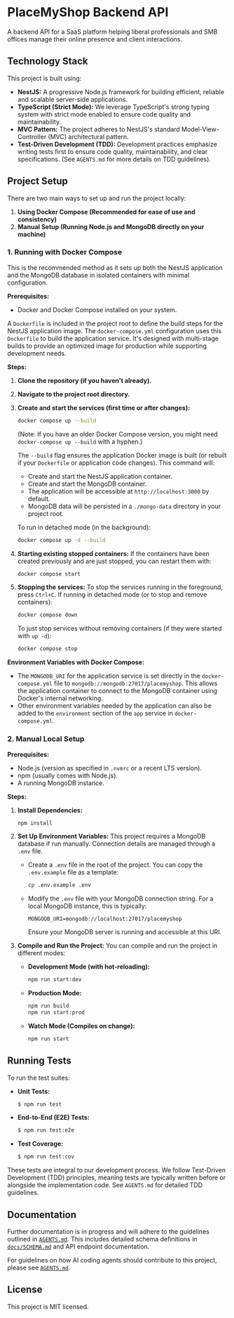 # PlaceMyShop Backend API

A backend API for a SaaS platform helping liberal professionals and SMB offices manage their online presence and client interactions.

## Technology Stack

This project is built using:

- **NestJS:** A progressive Node.js framework for building efficient, reliable and scalable server-side applications.
- **TypeScript (Strict Mode):** We leverage TypeScript's strong typing system with strict mode enabled to ensure code quality and maintainability.
- **MVC Pattern:** The project adheres to NestJS's standard Model-View-Controller (MVC) architectural pattern.
- **Test-Driven Development (TDD):** Development practices emphasize writing tests first to ensure code quality, maintainability, and clear specifications. (See `AGENTS.md` for more details on TDD guidelines).

## Project Setup

There are two main ways to set up and run the project locally:

1.  **Using Docker Compose (Recommended for ease of use and consistency)**
2.  **Manual Setup (Running Node.js and MongoDB directly on your machine)**

### 1. Running with Docker Compose

This is the recommended method as it sets up both the NestJS application and the MongoDB database in isolated containers with minimal configuration.

**Prerequisites:**
- Docker and Docker Compose installed on your system.

A `Dockerfile` is included in the project root to define the build steps for the NestJS application image. The `docker-compose.yml` configuration uses this `Dockerfile` to build the application service. It's designed with multi-stage builds to provide an optimized image for production while supporting development needs.

**Steps:**
1.  **Clone the repository (if you haven't already).**
2.  **Navigate to the project root directory.**
3.  **Create and start the services (first time or after changes):**
    ```bash
    docker compose up --build
    ```
    (Note: If you have an older Docker Compose version, you might need `docker-compose up --build` with a hyphen.)

    The `--build` flag ensures the application Docker image is built (or rebuilt if your `Dockerfile` or application code changes). This command will:
    - Create and start the NestJS application container.
    - Create and start the MongoDB container.
    - The application will be accessible at `http://localhost:3000` by default.
    - MongoDB data will be persisted in a `./mongo-data` directory in your project root.

    To run in detached mode (in the background):
    ```bash
    docker compose up -d --build
    ```

4.  **Starting existing stopped containers:**
    If the containers have been created previously and are just stopped, you can restart them with:
    ```bash
    docker compose start
    ```

5.  **Stopping the services:**
    To stop the services running in the foreground, press `Ctrl+C`.
    If running in detached mode (or to stop and remove containers):
    ```bash
    docker compose down
    ```
    To just stop services without removing containers (if they were started with `up -d`):
    ```bash
    docker compose stop
    ```

**Environment Variables with Docker Compose:**
- The `MONGODB_URI` for the application service is set directly in the `docker-compose.yml` file to `mongodb://mongodb:27017/placemyshop`. This allows the application container to connect to the MongoDB container using Docker's internal networking.
- Other environment variables needed by the application can also be added to the `environment` section of the `app` service in `docker-compose.yml`.

### 2. Manual Local Setup

**Prerequisites:**
- Node.js (version as specified in `.nvmrc` or a recent LTS version).
- npm (usually comes with Node.js).
- A running MongoDB instance.

**Steps:**
1.  **Install Dependencies:**
    ```bash
    npm install
    ```

2.  **Set Up Environment Variables:**
    This project requires a MongoDB database if run manually. Connection details are managed through a `.env` file.
    - Create a `.env` file in the root of the project. You can copy the `.env.example` file as a template:
      ```bash
      cp .env.example .env
      ```
    - Modify the `.env` file with your MongoDB connection string. For a local MongoDB instance, this is typically:
      ```
      MONGODB_URI=mongodb://localhost:27017/placemyshop
      ```
      Ensure your MongoDB server is running and accessible at this URI.

3.  **Compile and Run the Project:**
    You can compile and run the project in different modes:

    -   **Development Mode (with hot-reloading):**
        ```bash
        npm run start:dev
        ```
    -   **Production Mode:**
        ```bash
        npm run build
        npm run start:prod
        ```
    -   **Watch Mode (Compiles on change):**
        ```bash
        npm run start
        ```

## Running Tests

To run the test suites:

-   **Unit Tests:**
    ```bash
    $ npm run test
    ```
-   **End-to-End (E2E) Tests:**
    ```bash
    $ npm run test:e2e
    ```
-   **Test Coverage:**
    ```bash
    $ npm run test:cov
    ```

These tests are integral to our development process. We follow Test-Driven Development (TDD) principles, meaning tests are typically written before or alongside the implementation code. See `AGENTS.md` for detailed TDD guidelines.

## Documentation

Further documentation is in progress and will adhere to the guidelines outlined in [`AGENTS.md`](./AGENTS.md). This includes detailed schema definitions in [`docs/SCHEMA.md`](./docs/SCHEMA.md) and API endpoint documentation.

For guidelines on how AI coding agents should contribute to this project, please see [`AGENTS.md`](./AGENTS.md).

## License

This project is MIT licensed.
